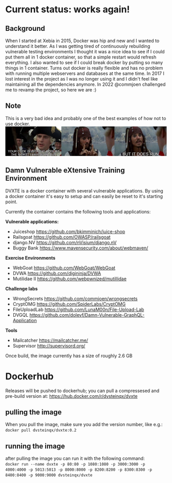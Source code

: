 # Current status: works again!

## Background
When I started at Xebia in 2015, Docker was hip and new and I wanted to understand it better. As I was getting tired of continuously rebuilding vulnerable testing environments I thought it was a nice idea to see if I could put them all in 1 docker container, so that a simple restart would refresh everything. I also wanted to see if I could break docker by putting so many things in 1 container. Turns out docker is really flexible and has no problem with running multiple webservers and databases at the same time. In 2017 I lost interest in the project as I was no longer using it and I didn't feel like maintaining all the dependencies anymore.
In 2022 @commjoen challenged me to revamp the project, so here we are :)

## Note
This is a very bad idea and probably one of the best examples of how not to use docker.</br>
![](assets/itruns.jpg)


## Damn Vulnerable eXtensive Training Environment
DVXTE is a docker container with several vulnerable applications.
By using a docker container it's easy to setup and can easily be reset to it's starting point.

Currently the container contains the following tools and applications:

**Vulnerable applications:**
  * Juiceshop     https://github.com/bkimminich/juice-shop
  * Railsgoat     https://github.com/OWASP/railsgoat
  * django.NV     https://github.com/nVisium/django.nV
  * Buggy Bank    https://www.mavensecurity.com/about/webmaven/

**Exercise Environments**
  * WebGoat       https://github.com/WebGoat/WebGoat
  * DVWA          https://github.com/digininja/DVWA
  * Mutilidae II  https://github.com/webpwnized/mutillidae

**Challenge labs**
  * WrongSecrets  https://github.com/commjoen/wrongsecrets
  * CryptOMG      https://github.com/SpiderLabs/CryptOMG
  * FileUploadLab https://github.com/LunaM00n/File-Upload-Lab
  * DVGQL		  https://github.com/dolevf/Damn-Vulnerable-GraphQL-Application

**Tools**
  * Mailcatcher   https://mailcatcher.me/
  * Supervisor    http://supervisord.org/

Once build, the image currently has a size of roughly 2.6 GB</br>

# Dockerhub
Releases will be pushed to dockerhub; you can pull a compressesed and pre-build version at: https://hub.docker.com/r/dvsteinqx/dvxte 

## pulling the image
When you pull the image, make sure you add the version number, like e.g.: <br>
`docker pull dvsteinqx/dvxte:0.2`

## running the image
after pulling the image you can run it with the following command:<br>
`docker run --name dvxte -p 80:80 -p 1080:1080 -p 3000:3000 -p 4000:4000 -p 5013:5013 -p 8000:8000 -p 8200:8200 -p 8300:8300 -p 8400:8400 -p 9000:9000 dvsteinqx/dvxte`
